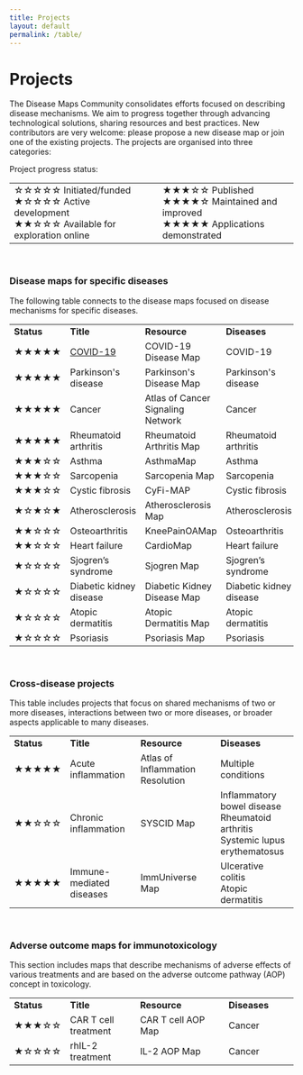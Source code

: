 ```yaml
---
title: Projects
layout: default
permalink: /table/
---
```


# Projects
        
The Disease Maps Community consolidates efforts focused on describing disease mechanisms. We aim to progress together through advancing technological solutions, sharing resources and best practices. New contributors are very welcome: please propose a new disease map or join one of the existing projects. The projects are organised into three categories:  

Project progress status:
<table>
<tr style="height: 20px;">
<td style="width: 320px;">
&#9734;&#9734;&#9734;&#9734;&#9734; Initiated/funded<br />
&#9733;&#9734;&#9734;&#9734;&#9734; Active development<br />
&#9733;&#9733;&#9734;&#9734;&#9734; Available for exploration online 
</td>
<td style="width: 0px;"> </td>
<td style="width: 320px;"> 
&#9733;&#9733;&#9733;&#9734;&#9734; Published<br />
&#9733;&#9733;&#9733;&#9733;&#9734; Maintained and improved<br />  
&#9733;&#9733;&#9733;&#9733;&#9733; Applications demonstrated
</td>
</tr>
</table>

<br />

### Disease maps for specific diseases

The following table connects to the disease maps focused on disease mechanisms for specific diseases.

<table>
        <tr>
        <td style="width: 70px;"><strong>Status</strong></td>
        <td style="width: 160px;"><strong>Title</strong></td>
        <td style="width: 250px;"><strong>Resource</strong></td>
        <td style="width: 160px;"><strong>Diseases</strong></td>
</tr>
        <tr>
        <td>&#9733;&#9733;&#9733;&#9733;&#9733;</td>
        <td><a href="../covid-19/" target="_blank">COVID-19</a></td>
        <td>COVID-19 Disease Map</td>
        <td>COVID-19</td>
</tr>
        <tr>
        <td>&#9733;&#9733;&#9733;&#9733;&#9733;</td>
        <td>Parkinson's disease</td>
        <td>Parkinson's Disease Map</td>
        <td>Parkinson's disease</td>
</tr>
        <tr>
        <td>&#9733;&#9733;&#9733;&#9733;&#9733;</td>
        <td>Cancer</td>
        <td>Atlas of Cancer Signaling Network</td>
        <td>Cancer</td>
</tr>
        <tr>
        <td>&#9733;&#9733;&#9733;&#9733;&#9733;</td>
        <td>Rheumatoid arthritis</td>
        <td>Rheumatoid Arthritis Map</td>
        <td>Rheumatoid arthritis</td>
</tr>
        <tr>
        <td>&#9733;&#9733;&#9733;&#9734;&#9734;</td>
        <td>Asthma</td>
        <td>AsthmaMap</td>
        <td>Asthma</td>
</tr>
        <tr>
        <td>&#9733;&#9733;&#9733;&#9734;&#9734;</td>
        <td>Sarcopenia</td>
        <td>Sarcopenia Map</td>
        <td>Sarcopenia</td>
</tr>
        <tr>
        <td>&#9733;&#9733;&#9733;&#9734;&#9734;</td>
        <td>Cystic fibrosis</td>
        <td>CyFi-MAP</td>
        <td>Cystic fibrosis</td>
</tr>
        <tr>
        <td>&#9733;&#9734;&#9733;&#9734;&#9733;</td>
        <td>Atherosclerosis</td>
        <td>Atherosclerosis Map</td>
        <td>Atherosclerosis</td>
</tr>
        <tr>
        <td>&#9733;&#9733;&#9734;&#9734;&#9734;</td>
        <td>Osteoarthritis</td>
        <td>KneePainOAMap</td>
        <td>Osteoarthritis</td>
</tr>
        <tr>
        <td>&#9733;&#9733;&#9734;&#9734;&#9734;</td>
        <td>Heart failure</td>
        <td>CardioMap</td>
        <td>Heart failure</td>
</tr>
        <tr>
        <td>&#9733;&#9734;&#9734;&#9734;&#9734;</td>
        <td>Sjogren’s syndrome</td>
        <td>Sjogren Map</td>
        <td>Sjogren’s syndrome</td>
</tr>
        <tr>
        <td>&#9733;&#9734;&#9734;&#9734;&#9734;</td>
        <td>Diabetic kidney disease</td>
        <td>Diabetic Kidney Disease Map</td>
        <td>Diabetic kidney disease</td>
</tr>
        <tr>
        <td>&#9733;&#9734;&#9734;&#9734;&#9734;</td>
        <td>Atopic dermatitis</td>
        <td>Atopic Dermatitis Map</td>
        <td>Atopic dermatitis</td>
</tr>
        <tr>
        <td>&#9733;&#9734;&#9734;&#9734;&#9734;</td>
        <td>Psoriasis</td>
        <td>Psoriasis Map</td>
        <td>Psoriasis</td>
</tr>
</table>

<br />

### Cross-disease projects

This table includes projects that focus on shared mechanisms of two or more diseases, interactions between two or more diseases, or broader aspects applicable to many diseases.

<table>
<tr>
        <td style="width: 80px;"><strong>Status</strong></td>
        <td style="width: 160px;"><strong>Title</strong></td>
        <td style="width: 240px;"><strong>Resource</strong></td>
        <td style="width: 160px;"><strong>Diseases</strong></td>
</tr>
<tr>
        <td>&#9733;&#9733;&#9733;&#9733;&#9733;</td>
        <td>Acute inflammation</td>
        <td>Atlas of Inflammation Resolution</td>
        <td>Multiple conditions</td>
</tr>
<tr>
        <td>&#9733;&#9733;&#9734;&#9734;&#9734;</td>
        <td>Chronic inflammation</td>
        <td>SYSCID Map</td>
        <td>Inflammatory bowel disease<br />Rheumatoid arthritis<br />Systemic lupus erythematosus</td>
</tr>
<tr>
        <td>&#9733;&#9733;&#9733;&#9733;&#9733;</td>
        <td>Immune-mediated diseases</td>
        <td>ImmUniverse Map</td>
        <td>Ulcerative colitis<br />Atopic dermatitis</td>
</tr>
</table>

<br />

### Adverse outcome maps for immunotoxicology

This section includes maps that describe mechanisms of adverse effects of various treatments and are based on the adverse outcome pathway (AOP) concept in toxicology.  

<table>
<tr>
        <td style="width: 80px;"><strong>Status</strong></td>
        <td style="width: 160px;"><strong>Title</strong></td>
        <td style="width: 240px;"><strong>Resource</strong></td>
        <td style="width: 160px;"><strong>Diseases</strong></td>
</tr>
<tr>
        <td>&#9733;&#9733;&#9733;&#9734;&#9734;</td>
        <td>CAR T cell treatment</td>
        <td>CAR T cell AOP Map</td>
        <td>Cancer</td>
</tr>
<tr>
        <td>&#9733;&#9734;&#9734;&#9734;&#9734;</td>
        <td>rhIL-2 treatment</td>
        <td>IL-2 AOP Map</td>
        <td>Cancer</td>
</tr>
</table>

